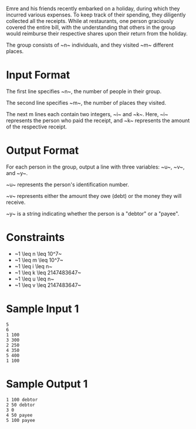 Emre and his friends recently embarked on a holiday, during which they incurred various expenses. To keep track of their spending, they diligently collected all the receipts. While at restaurants, one person graciously covered the entire bill, with the understanding that others in the group would reimburse their respective shares upon their return from the holiday.

The group consists of ~n~ individuals, and they visited ~m~ different places.

# Input Format

The first line specifies ~n~, the number of people in their group.

The second line specifies ~m~, the number of places they visited.

The next m lines each contain two integers, ~i~ and ~k~. Here, ~i~ represents the person who paid the receipt, and ~k~ represents the amount of the respective receipt.

# Output Format

For each person in the group, output a line with three variables: ~u~, ~v~, and ~y~.

~u~ represents the person's identification number.

~v~ represents either the amount they owe (debt) or the money they will receive.

~y~ is a string indicating whether the person is a "debtor" or a "payee".

# Constraints

- ~1 \leq n \leq 10^7~
- ~1 \leq m \leq 10^7~
- ~1 \leq i \leq n~
- ~1 \leq k \leq 2147483647~
- ~1 \leq u \leq n~
- ~1 \leq v \leq 2147483647~

# Sample Input 1
```
5
6
1 100
3 300
2 250
4 350
5 400
1 100

```

# Sample Output 1
```
1 100 debtor
2 50 debtor
3 0
4 50 payee
5 100 payee


```
